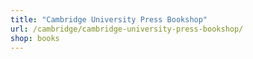 ```yaml
---
title: "Cambridge University Press Bookshop"
url: /cambridge/cambridge-university-press-bookshop/
shop: books
---
```

